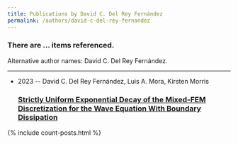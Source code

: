 ```yaml
---
title: Publications by David C. Del Rey Fernández
permalink: /authors/david-c-del-rey-fernandez
---
```


<h3 id="number-posts">There are ... items referenced.</h3>
<p id='info-authors'>Alternative author names: David C. Del Rey Fernández.</p>
<hr />
<ul class="post-list">
<li><span class='post-meta'>2023 -- David C. Del Rey Fernández, Luis A. Mora, Kirsten Morris</span><h3><a class='post-link' href="{{ site.baseurl }}/strictly-uniform-exponential-decay-of-the-mixed-fem-discretization-for-the-wave-equation-with-boundary-dissipation">Strictly Uniform Exponential Decay of the Mixed-FEM Discretization for the Wave Equation With Boundary Dissipation</a></h3></li>

</ul>
{% include count-posts.html %}
